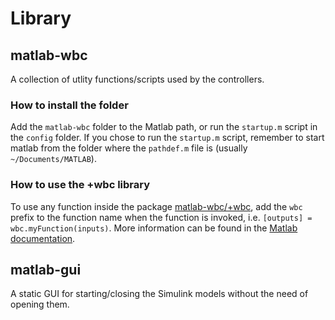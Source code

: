 # Library

## matlab-wbc

A collection of utlity functions/scripts used by the controllers.

### How to install the folder

Add the `matlab-wbc` folder to the Matlab path, or run the `startup.m` script in the `config` folder. If you chose to run the `startup.m` script, remember to start matlab from the folder where the `pathdef.m` file is (usually `~/Documents/MATLAB`).

### How to use the +wbc library

To use any function inside the package [matlab-wbc/+wbc](library/matlab-wbc/+wbc), add the `wbc` prefix to the function name when the function is invoked, i.e. `[outputs] = wbc.myFunction(inputs)`. More information can be found in the [Matlab documentation](https://it.mathworks.com/help/matlab/matlab_oop/scoping-classes-with-packages.html).

## matlab-gui

A static GUI for starting/closing the Simulink models without the need of opening them.


